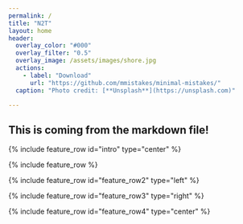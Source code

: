 ```yaml
---
permalink: /
title: "N2T"
layout: home
header:
  overlay_color: "#000"
  overlay_filter: "0.5"
  overlay_image: /assets/images/shore.jpg
  actions:
    - label: "Download"
      url: "https://github.com/mmistakes/minimal-mistakes/"
  caption: "Photo credit: [**Unsplash**](https://unsplash.com)"

---
```


<h2>This is coming from the markdown file!</h2>

{% include feature_row id="intro" type="center" %}

{% include feature_row %}

{% include feature_row id="feature_row2" type="left" %}

{% include feature_row id="feature_row3" type="right" %}

{% include feature_row id="feature_row4" type="center" %}